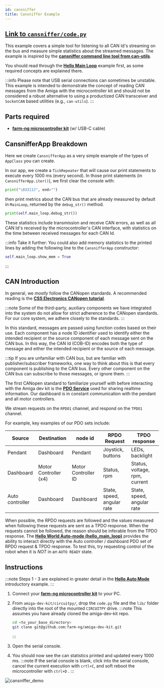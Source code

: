 ```yaml
---
id: cansniffer
title: Cansniffer Example
---
```


## [Link to `cansniffer/code.py`](https://github.com/farm-ng/amiga-dev-kit/blob/main/circuitpy/examples/cansniffer/code.py)

This example covers a simple tool for listening to all CAN Id's
streaming on the bus
and measure simple statistics about the streamed messages.
The example is inspired by the
[**cansniffer command line tool from can-utils**](https://manpages.debian.org/testing/can-utils/cansniffer.1.en.html).

You should read through the
[**Hello Main Loop**](/examples/hello_main_loop/README.md)
example first, as some required concepts are explained there.

:::info
Please note that USB serial connections can sometimes be unstable.
This example is intended to demonstrate the concept of reading CAN messages from the Amiga
with the microcontroller kit and should not be considered a robust alternative to
using a productized CAN transceiver and `SocketCAN` based utilities (e.g., `can-utils`).
:::

## Parts required

- [**farm-ng microcontroller kit**](https://farm-ng.com/products/microcontroller-kit) (w/ USB-C cable)

## CansnifferApp Breakdown

Here we create `CansnifferApp` as a very simple example of the
types of `AppClass` you can create.

In our app, we create a `TickRepeater` that will cause our print
statements to execute every 1000 ms (every second).
In those print statements (in `CansnifferApp.iter()`), we first
clear the console with:

```Python
print("\033[2J", end="")
```

then print metrics about the CAN bus that are already measured by
default in `MainLoop`, returned by the `debug_str()` method.

```Python
print(self.main_loop.debug_str())
```

These statistics include transmission and receive CAN errors,
as well as all CAN Id's received by the microcontroller's CAN
interface, with statistics on the time between received messages
for each CAN Id.

:::info Take it further:
You could also add memory statistics to the printed lines
by adding the following line to the `CansnifferApp` constructor:

```Python
self.main_loop.show_mem = True
```

:::

## CAN Introduction

In general, we *mostly* follow the CANopen standards.
A recommended reading is the
[**CSS Electronics CANopen tutorial**](https://www.csselectronics.com/pages/canopen-tutorial-simple-intro).

:::note
Some of the third-party, auxiliary components we have integrated
into the system do not allow for strict adherence to the CANopen
standards.
For our core system, we adhere closely to the standards.
:::

In this standard, messages are passed using function codes based
on their use.
Each component has a node ID identifier used to identify either
the intended recipient or the source component of each message
sent on the CAN bus.
In this way, the CAN Id (COB-ID) encodes both the type of message
and either the intended recipient or the source of each message.

:::tip
If you are unfamiliar with CAN bus,
but are familiar with publisher/subscriber frameworks,
one way to think about this is that every component is publishing
to the CAN bus.
Every other component on the CAN bus can subscribe to those
messages, or ignore them.
:::

The first CANopen standard to familiarize yourself with before
interacting with the Amiga dev kit is the
[**PDO Service**](https://www.csselectronics.com/pages/canopen-tutorial-simple-intro#pdo-process-data-object)
used for sharing realtime information.
Our dashboard is in constant communication with the pendant and
all motor controllers.

We stream requests on the `RPDO1` channel, and respond on the
`TPDO1` channel.

For example, key examples of our PDO sets include:

| Source          | Destination           | node id             | RPDO Request               | TPDO response                 |
| --------------- | --------------------- | ------------------- | -------------------------- | ----------------------------- |
| Pendant         | Dashboard             | Pendant             | Joystick, buttons          | LEDs, backlight               |
| Dashboard       | Motor Controller (x4) | Motor Controller ID | Status, rpm                | Status, voltage, rpm, current |
| Auto controller | Dashboard             | Dashboard           | State, speed, angular rate | State, speed, angular rate    |

When possible, the RPDO requests are followed and the values
measured when following these requests are sent as a TPDO
response.
When the requests cannot be followed, the reason should be
inferable from the TPDO response.
The [**Hello World Auto-mode (hello_main_loop)**](/examples/hello_main_loop/README.md)
provides the ability to interact
directly with the Auto controller / dashboard PDO set of RPDO
request & TPDO response.
To test this, try requesting control of the robot when it is
*NOT* in an `AUTO READY` state.

## Instructions

:::note
Steps 1 - 3 are explained in greater detail in the
[**Hello Auto Mode**](/examples/hello_main_loop/README.md)
introductory example.
:::

1. Connect your
[**farm-ng microcontroller kit**](https://farm-ng.com/products/microcontroller-kit)
to your PC.
2. From `amiga-dev-kit/circuitpy/`, drop the `code.py` file and
the `lib/` folder directly into the root of the mounted
`CIRCUITPY` drive.
    :::note
    This assumes you have already cloned the amiga-dev-kit repo.

    ```bash
    cd <to_your_base_directory>
    git clone git@github.com:farm-ng/amiga-dev-kit.git
    ```

    :::
3. Open the serial console.
4. You should now see the can statistics printed and updated
every 1000 ms.
:::note
If the serial console is blank, click into the serial console,
cancel the current execution with `crtl+C`, and soft reboot the
microcontroller with `ctrl+D` .
:::

<!-- <p align="center">
<img src="./assets/cansniffer_demo.png" alt="drawing" width="300"/>
</p> -->
![cansniffer_demo](https://user-images.githubusercontent.com/53625197/187537132-e89ea79b-2ae1-4ccb-9d9a-8f3ffd899565.png)
